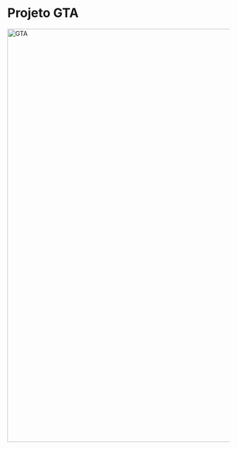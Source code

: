 # Projeto GTA 
<img width="773" height="935" alt="GTA" src="https://github.com/user-attachments/assets/ff83e603-3a3c-40fe-8dc9-f8ac72b406eb" />
